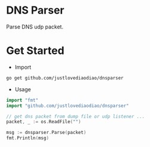 # DNS Parser

Parse DNS udp packet.

# Get Started

- Import

```bash
go get github.com/justlovediaodiao/dnsparser
```

- Usage

```go
import "fmt"
import "github.com/justlovediaodiao/dnsparser"

// get dns packet from dump file or udp listener ...
packet, _ := os.ReadFile("") 

msg := dnsparser.Parse(packet)
fmt.Println(msg)
```

